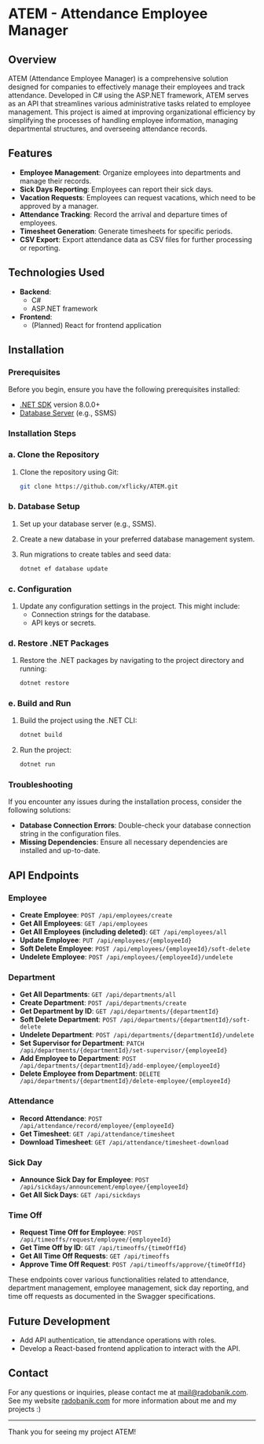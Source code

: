 
# ATEM - Attendance Employee Manager

## Overview

ATEM (Attendance Employee Manager) is a comprehensive solution designed for companies to effectively manage their employees and track attendance. Developed in C# using the ASP.NET framework, ATEM serves as an API that streamlines various administrative tasks related to employee management. This project is aimed at improving organizational efficiency by simplifying the processes of handling employee information, managing departmental structures, and overseeing attendance records.

## Features

- **Employee Management**: Organize employees into departments and manage their records.
- **Sick Days Reporting**: Employees can report their sick days.
- **Vacation Requests**: Employees can request vacations, which need to be approved by a manager.
- **Attendance Tracking**: Record the arrival and departure times of employees.
- **Timesheet Generation**: Generate timesheets for specific periods.
- **CSV Export**: Export attendance data as CSV files for further processing or reporting.

## Technologies Used

- **Backend**: 
  - C#
  - ASP.NET framework
- **Frontend**: 
  - (Planned) React for frontend application

## Installation

### Prerequisites

Before you begin, ensure you have the following prerequisites installed:

- [.NET SDK](https://dotnet.microsoft.com/download) version 8.0.0+
- [Database Server](#) (e.g., SSMS)

### Installation Steps

### a. Clone the Repository

1. Clone the repository using Git:

   ```bash
   git clone https://github.com/xflicky/ATEM.git
   ```

### b. Database Setup

1. Set up your database server (e.g., SSMS).
2. Create a new database in your preferred database management system.
3. Run migrations to create tables and seed data:

   ```bash
   dotnet ef database update
   ```

### c. Configuration

1. Update any configuration settings in the project. This might include:
   - Connection strings for the database.
   - API keys or secrets.
   
### d. Restore .NET Packages
1.  Restore the .NET packages by navigating to the project directory and running:
    
    ```bash 
    dotnet restore
    ```
### e. Build and Run

1. Build the project using the .NET CLI:

   ```bash
   dotnet build
   ```

2. Run the project:

   ```bash
   dotnet run
   ```

### Troubleshooting

If you encounter any issues during the installation process, consider the following solutions:

- **Database Connection Errors**: Double-check your database connection string in the configuration files.
- **Missing Dependencies**: Ensure all necessary dependencies are installed and up-to-date.


## API Endpoints

### Employee
- **Create Employee**: `POST /api/employees/create`
- **Get All Employees**: `GET /api/employees`
- **Get All Employees (including deleted)**: `GET /api/employees/all`
- **Update Employee**: `PUT /api/employees/{employeeId}`
- **Soft Delete Employee**: `POST /api/employees/{employeeId}/soft-delete`
- **Undelete Employee**: `POST /api/employees/{employeeId}/undelete`

### Department
- **Get All Departments**: `GET /api/departments/all`
- **Create Department**: `POST /api/departments/create`
- **Get Department by ID**: `GET /api/departments/{departmentId}`
- **Soft Delete Department**: `POST /api/departments/{departmentId}/soft-delete`
- **Undelete Department**: `POST /api/departments/{departmentId}/undelete`
- **Set Supervisor for Department**: `PATCH /api/departments/{departmentId}/set-supervisor/{employeeId}`
- **Add Employee to Department**: `POST /api/departments/{departmentId}/add-employee/{employeeId}`
- **Delete Employee from Department**: `DELETE /api/departments/{departmentId}/delete-employee/{employeeId}`

### Attendance
- **Record Attendance**: `POST /api/attendance/record/employee/{employeeId}`
- **Get Timesheet**: `GET /api/attendance/timesheet`
- **Download Timesheet**: `GET /api/attendance/timesheet-download`

### Sick Day
- **Announce Sick Day for Employee**: `POST /api/sickdays/announcement/employee/{employeeId}`
- **Get All Sick Days**: `GET /api/sickdays`

### Time Off
- **Request Time Off for Employee**: `POST /api/timeoffs/request/employee/{employeeId}`
- **Get Time Off by ID**: `GET /api/timeoffs/{timeOffId}`
- **Get All Time Off Requests**: `GET /api/timeoffs`
- **Approve Time Off Request**: `POST /api/timeoffs/approve/{timeOffId}`

These endpoints cover various functionalities related to attendance, department management, employee management, sick day reporting, and time off requests as documented in the Swagger specifications.

## Future Development

- Add API authentication, tie attendance operations with roles.
- Develop a React-based frontend application to interact with the API.

## Contact

For any questions or inquiries, please contact me at mail@radobanik.com.
See my website [radobanik.com](https://radobanik.com/) for more information about me and my projects :)

---

Thank you for seeing my project ATEM!
